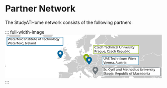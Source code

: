 # Partner Network

The StudyATHome network consists of the following partners:

::: full-width-image
![Project Partners](./partners.svg "StudyATHome Internationally - Partners")
:::
